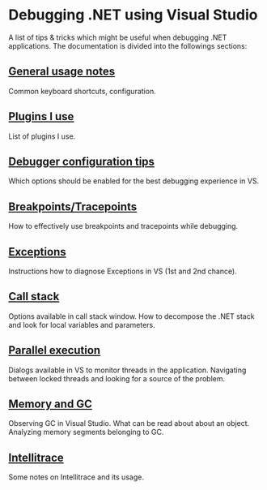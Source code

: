 
Debugging .NET using Visual Studio
==================================

A list of tips & tricks which might be useful when debugging .NET applications. The documentation is divided into the followings sections:

## [General usage notes](vs-usage.md) ##

Common keyboard shortcuts, configuration.

## [Plugins I use](vs-plugins.md) ##

List of plugins I use.

## [Debugger configuration tips](vs-configuration-tips.md) ##

Which options should be enabled for the best debugging experience in VS.

## [Breakpoints/Tracepoints](vs-breakpoints.md) ##

How to effectively use breakpoints and tracepoints while debugging.

## [Exceptions](vs-exceptions.md) ##

Instructions how to diagnose Exceptions in VS (1st and 2nd chance).

## [Call stack](vs-call-stack.md) ##

Options available in call stack window. How to decompose the .NET stack and look for local variables and parameters.

## [Parallel execution](vs-parallel-code.md) ##

Dialogs available in VS to monitor threads in the application. Navigating between locked threads and looking for a source of the problem.

## [Memory and GC](vs-memory-gc.md) ##

Observing GC in Visual Studio. What can be read about about an object. Analyzing memory segments belonging to GC.

## [Intellitrace](intellitrace.md) ##

Some notes on Intellitrace and its usage.

